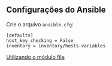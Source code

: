 ## Configurações do Ansible

Crie o arquivo `ansible.cfg`:

```shell
[defaults]
host_key_checking = False
inventory = inventory/hosts-variables
```

[Utilizando o módulo file](ad-hoc/file.md)